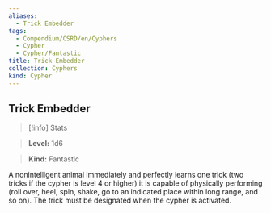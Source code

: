 ```yaml
---
aliases:
  - Trick Embedder
tags:
  - Compendium/CSRD/en/Cyphers
  - Cypher
  - Cypher/Fantastic
title: Trick Embedder
collection: Cyphers
kind: Cypher
---
```

## Trick Embedder    
>[!info] Stats    
> **Level:** 1d6    
> **Kind:** Fantastic  
    
A nonintelligent animal immediately and perfectly learns one trick (two tricks if the cypher is level 4 or higher) it is capable of physically performing (roll over, heel, spin, shake, go to an indicated place within long range, and so on). The trick must be designated when the cypher is activated.